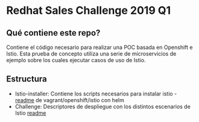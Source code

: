 # Redhat Sales Challenge 2019 Q1

## Qué contiene este repo?
Contiene el código necesario para realizar una POC basada en Openshift e Istio. Esta prueba de concepto utiliza una serie de microservicios de ejemplo sobre los cuales ejecutar casos de uso de Istio.

## Estructura
- Istio-installer: Contiene los scripts necesarios para instalar istio - [readme](istio-installer/vagrant/VAGRANT-BOOTSTRAP.md) de vagrant/openshift/istio con helm
- Challenge: Descriptores de despliegue con los distintos escenarios de Istio [readme](challenge/README.md)